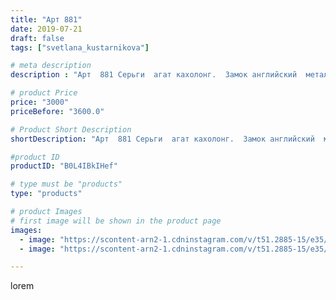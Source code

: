 ```yaml
---
title: "Арт 881"
date: 2019-07-21
draft: false
tags: ["svetlana_kustarnikova"]

# meta description
description : "Арт  881 Серьги  агат кахолонг.  Замок английский  металл  родий."

# product Price
price: "3000"
priceBefore: "3600.0"

# Product Short Description
shortDescription: "Арт  881 Серьги  агат кахолонг.  Замок английский  металл  родий."

#product ID
productID: "B0L4IBkIHef"

# type must be "products"
type: "products"

# product Images
# first image will be shown in the product page
images:
  - image: "https://scontent-arn2-1.cdninstagram.com/v/t51.2885-15/e35/p1080x1080/66484750_146827346387283_7314337175705417296_n.jpg?tp=1&_nc_ht=scontent-arn2-1.cdninstagram.com&_nc_cat=103&_nc_ohc=twEpnX1oP2wAX8QEpNA&ccb=7-4&oh=739756ef3137dcd0c1cd99dc601eecb5&oe=60825EC7&ig_cache_key=MjA5MzAxMzI4Nzk3ODQ5MTY2NA%3D%3D.2-ccb7-4"
  - image: "https://scontent-arn2-1.cdninstagram.com/v/t51.2885-15/e35/p1080x1080/66032570_156659072056165_3958840642851339665_n.jpg?tp=1&_nc_ht=scontent-arn2-1.cdninstagram.com&_nc_cat=101&_nc_ohc=oC3jlndsJPMAX9lrtgg&ccb=7-4&oh=6f82e6b609d2e5b2346b3b0758c4731a&oe=60819819&ig_cache_key=MjA5MzAxMzI4Nzk4NjgyNjcwNQ%3D%3D.2-ccb7-4"

---
```

lorem
